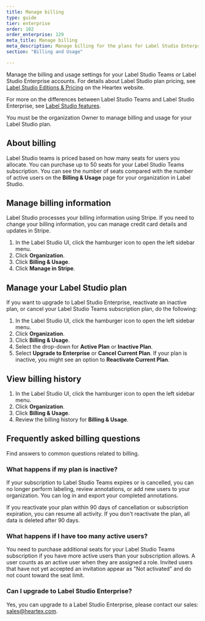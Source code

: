 ```yaml
---
title: Manage billing 
type: guide
tier: enterprise
order: 102
order_enterprise: 129
meta_title: Manage billing
meta_description: Manage billing for the plans for Label Studio Enterprise and Teams, monitor your license usage, and explore the small business options with Label Studio Teams and the larger organization options with Label Studio Enterprise.  
section: "Billing and Usage"

---
```


Manage the billing and usage settings for your Label Studio Teams or Label Studio Enterprise accounts. For details about Label Studio plan pricing, see [Label Studio Editions & Pricing](https://heartex.com/pricing) on the Heartex website. 

For more on the differences between Label Studio Teams and Label Studio Enterprise, see [Label Studio features](label_studio_compare.html). 

You must be the organization Owner to manage billing and usage for your Label Studio plan.


## About billing 

Label Studio teams is priced based on how many seats for users you allocate. You can purchase up to 50 seats for your Label Studio Teams subscription. You can see the number of seats compared with the number of active users on the **Billing & Usage** page for your organization in Label Studio. 


## Manage billing information 

Label Studio processes your billing information using Stripe. If you need to change your billing information, you can manage credit card details and updates in Stripe.

1. In the Label Studio UI, click the hamburger icon to open the left sidebar menu.
2. Click **Organization**.
3. Click **Billing & Usage**.
4. Click **Manage in Stripe**.


## Manage your Label Studio plan

If you want to upgrade to Label Studio Enterprise, reactivate an inactive plan, or cancel your Label Studio Teams subscription plan, do the following:
1. In the Label Studio UI, click the hamburger icon to open the left sidebar menu.
2. Click **Organization**.
3. Click **Billing & Usage**.
4. Select the drop-down for **Active Plan** or **Inactive Plan**.
5. Select **Upgrade to Enterprise** or **Cancel Current Plan**. If your plan is inactive, you might see an option to **Reactivate Current Plan**. 


## View billing history 

1. In the Label Studio UI, click the hamburger icon to open the left sidebar menu.
2. Click **Organization**.
3. Click **Billing & Usage**.
4. Review the billing history for **Billing & Usage**. 


## Frequently asked billing questions

Find answers to common questions related to billing. 

### What happens if my plan is inactive?

If your subscription to Label Studio Teams expires or is cancelled, you can no longer perform labeling, review annotations, or add new users to your organization. You can log in and export your completed annotations. 

If you reactivate your plan within 90 days of cancellation or subscription expiration, you can resume all activity. If you don't reactivate the plan, all data is deleted after 90 days.

### What happens if I have too many active users?

You need to purchase additional seats for your Label Studio Teams subscription if you have more active users than your subscription allows. A user counts as an active user when they are assigned a role. Invited users that have not yet accepted an invitation appear as "Not activated" and do not count toward the seat limit.

### Can I upgrade to Label Studio Enterprise?

Yes, you can upgrade to a Label Studio Enterprise, please contact our sales: sales@heartex.com.
